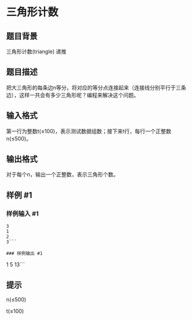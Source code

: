 # 三角形计数

## 题目背景

三角形计数(triangle) 递推


## 题目描述

把大三角形的每条边n等分，将对应的等分点连接起来（连接线分别平行于三条边），这样一共会有多少三角形呢？编程来解决这个问题。


## 输入格式

第一行为整数t(≤100)，表示测试数据组数；接下来t行，每行一个正整数n(≤500)。


## 输出格式

对于每个n，输出一个正整数，表示三角形个数。


## 样例 #1

### 样例输入 #1
```
3
1
2
3```

### 样例输出 #1

```
1
5
13```

## 提示

n(≤500)

t(≤100)


